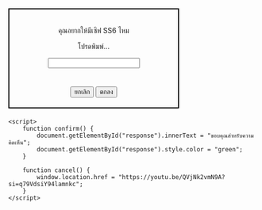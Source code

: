 <!DOCTYPE html>
<html lang="en">
<head>
    <meta charset="UTF-8">
    <meta name="viewport" content="width=device-width, initial-scale=1.0">
    <title>สร้างข้อความ</title>
    <style>
        .container {
            text-align: center;
            margin-top: 50px;
        }
        .box {
            border: 2px solid #000;
            width: 300px;
            padding: 20px;
            margin-bottom: 20px;
        }
        .button-container {
            margin-top: 20px;
        }
    </style>
</head>
<body>
    <div class="container">
        <div class="box">
            <p>คุณอยากให้มีเซิฟ SS6 ไหม</p>
            <p id="response">โปรดพิมพ์...</p>
            <input type="text" id="textInput"><br><br>
            <div class="button-container">
                <button onclick="cancel()">ยกเลิก</button>
                <button onclick="confirm()">ตกลง</button>
            </div>
        </div>
    </div>

    <script>
        function confirm() {
            document.getElementById("response").innerText = "ขอบคุณสำหรับความคิดเห็น";
            document.getElementById("response").style.color = "green";
        }

        function cancel() {
            window.location.href = "https://youtu.be/QVjNk2vmN9A?si=q79VdsiY94lamnkc";
        }
    </script>
</body>
</html>
